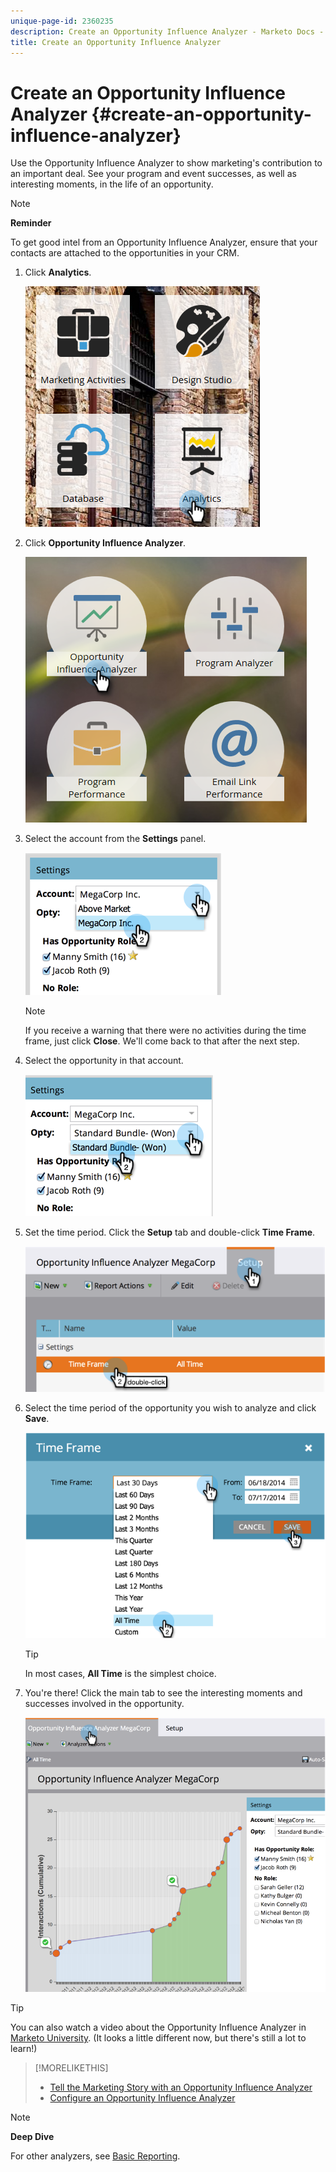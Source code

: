 ```yaml
---
unique-page-id: 2360235
description: Create an Opportunity Influence Analyzer - Marketo Docs - Product Documentation
title: Create an Opportunity Influence Analyzer
---
```


# Create an Opportunity Influence Analyzer {#create-an-opportunity-influence-analyzer}

Use the Opportunity Influence Analyzer to show marketing's contribution to an important deal. See your program and event successes, as well as interesting moments, in the life of an opportunity.

>[!NOTE]
>
>**Reminder**
>
>To get good intel from an Opportunity Influence Analyzer, ensure that your contacts are attached to the opportunities in your CRM.

1. Click **Analytics**.

   ![](assets/analytics.png)

1. Click **Opportunity Influence Analyzer**.

   ![](assets/two.png)

1. Select the account from the **Settings** panel.

   ![](assets/image2014-9-17-8-3a56-3a32.png)

   >[!NOTE]
   >
   >If you receive a warning that there were no activities during the time frame, just click **Close**. We'll come back to that after the next step.

1. Select the opportunity in that account.

   ![](assets/image2014-9-17-8-3a56-3a48.png)

1. Set the time period. Click the **Setup** tab and double-click **Time Frame**.

   ![](assets/image2014-9-17-8-3a57-3a17.png)

1. Select the time period of the opportunity you wish to analyze and click **Save**.

   ![](assets/image2014-9-17-8-3a57-3a27.png)

   >[!TIP]
   >
   >
   >In most cases, **All Time** is the simplest choice.

1. You're there! Click the main tab to see the interesting moments and successes involved in the opportunity.

   ![](assets/image2014-9-17-8-3a57-3a42.png)

>[!TIP]
>
>You can also watch a video about the Opportunity Influence Analyzer in [Marketo University](https://learn.marketo.com). (It looks a little different now, but there's still a lot to learn!)

>[!MORELIKETHIS]
>
>* [Tell the Marketing Story with an Opportunity Influence Analyzer](tell-the-marketing-story-with-an-opportunity-influence-analyzer.md)
>* [Configure an Opportunity Influence Analyzer](configure-an-opportunity-influence-analyzer.md)
>

>[!NOTE]
>
>**Deep Dive**
>
>For other analyzers, see [Basic Reporting](http://docs.marketo.com/display/docs/basic+reporting).

